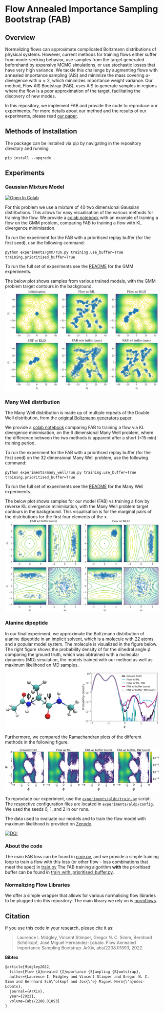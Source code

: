 # Flow Annealed Importance Sampling Bootstrap (FAB)

## Overview

Normalizing flows can approximate complicated Boltzmann distributions of physical systems. However, 
current methods for training flows either suffer from mode-seeking behavior, use samples from the 
target generated beforehand by expensive MCMC simulations, or use stochastic losses that have very 
high variance. We tackle this challenge by augmenting flows with annealed importance sampling (AIS) 
and minimize the mass covering $\alpha$-divergence with $\alpha = 2$, which minimizes importance 
weight variance. Our method, Flow AIS Bootstrap (FAB), uses AIS to generate samples in regions 
where the flow is a poor approximation of the target, facilitating the discovery of new modes. 

In this repository, we implement FAB and provide the code to reproduce our experiments. For more
details about our method and the results of our experiments, please read
[our paper](https://arxiv.org/abs/2208.01893).

## Methods of Installation

The  package can be installed via pip by navigating in the repository directory and running

```
pip install --upgrade .
```

## Experiments

### Gaussian Mixture Model

<a href="https://colab.research.google.com/github/lollcat/fab-torch/blob/dev-loll/experiments/gmm/fab_gmm.ipynb" target="_parent"><img src="https://colab.research.google.com/assets/colab-badge.svg" alt="Open In Colab"/></a>

For this problem we use a mixture of 40 two dimensional Gaussian distributions. 
This allows for easy visualisation of the various methods for training the flow.
We provide a [colab notebook](experiments/gmm/fab_gmm.ipynb) with an example of training a flow on the GMM problem, 
comparing FAB to training a flow with KL divergence minimisation.

To run the experiment for the FAB with a prioritised replay buffer (for the first seed), use the following command:
```
python experiments/gmm/run.py training.use_buffer=True training.prioritised_buffer=True
```
To run the full set of experiments see the [README](experiments/gmm/README.md) for the GMM experiments. 

The below plot shows samples from various trained models, with the GMM problem target contours in the background.
![Gaussian Mixture Model samples vs contours](experiments/gmm/plots/MoG.png)

### Many Well distribution
The Many Well distribution is made up of multiple repeats of the Double Well distribution, 
from the [original Boltzmann generators paper](https://www.science.org/doi/10.1126/science.aaw1147).

We provide a [colab notebook](experiments/many_well/fab_many_well.ipynb) comparing FAB to training a flow via KL divergence minimisation, on the 
6 dimensional Many Well problem, where the difference between the two methods is apparent after a 
short (<15 min) training period.

To run the experiment for the FAB with a prioritised replay buffer (for the first seed) on the 
32 dimensional Many Well problem, use the following command:
```
python experiments/many_well/run.py training.use_buffer=True training.prioritised_buffer=True
```
To run the full set of experiments see the [README](experiments/many_well/README.md) for the Many Well experiments. 

The below plot shows samples for our model (FAB) vs training a flow by reverse KL divergence 
minimisation, with the Many Well problem target contours in the background. 
This visualisation is for the marginal pairs of the distributions for the first four elements of the x.
![Many Well distribution FAB vs training by KL divergence minimisation](experiments/many_well/plots/many_well.png)

### Alanine dipeptide

In our final experiment, we approximate the Boltzmann distribution of alanine dipeptide in an 
implicit solvent, which is a molecule with 22 atoms and a popular model system. The molecule
is visualized in the figure below. The right figure shows the probability density of for the
dihedral angle $\phi$ comparing the ground truth, which was obtrained with a molecular dynamics
(MD) simulation, the models trained with our method as well as maximum likelihood on MD samples.

![Alanine dipeptide and its dihedral angles; Comparison of probability densities](experiments/aldp/plots/aldp_phi.png)

Furthermore, we compared the Ramachandran plots of the different methods in the following figure.

![Ramachandran plot of alanine dipeptide](experiments/aldp/plots/ramachandran.png)

To reproduce our experiment, use the [`experiments/aldp/train.py`](experiments/aldp/train.py) script.
The respective configuration files are located in [`experiments/aldp/config`](experiments/aldp/config).
We used the seeds 0, 1, and 2 in our runs.

The data used to evaluate our models and to train the flow model with maximum likelihood is provided 
on [Zenodo](https://zenodo.org/record/6993124#.YvpugVpBy5M).

[![DOI](https://zenodo.org/badge/DOI/10.5281/zenodo.6993124.svg)](https://doi.org/10.5281/zenodo.6993124)


### About the code 
The main FAB loss can be found in [core.py](fab/core.py), and we provide a simple training loop to 
train a flow with this loss (or other flow - loss combinations that meet the spec) in [train.py](fab/train.py) 
The FAB training algorithm **with** the prioritised buffer can be found in [train_with_prioritised_buffer.py](fab/train_with_prioritised_buffer.py). 

### Normalizing Flow Libraries
We offer a simple wrapper that allows for various normalising flow libraries to be plugged into 
this repository. The main library we rely on is 
[normflows](https://github.com/VincentStimper/normalizing-flows). 


## Citation

If you use this code in your research, please cite it as:

> Laurence I. Midgley, Vincent Stimper, Gregor N. C. Simm, Bernhard Schölkopf, José Miguel 
> Hernández-Lobato. Flow Annealed Importance Sampling Bootstrap. ArXiv, abs/2208.01893, 2022.

**Bibtex**

```
@article{Midgley2022,
  title={Flow {A}nnealed {I}mportance {S}ampling {B}ootstrap},
  author={Laurence I. Midgley and Vincent Stimper and Gregor N. C. Simm and Bernhard Sch\"olkopf and Jos{\'e} Miguel Hern{\'a}ndez-Lobato},
  journal={ArXiv},
  year={2022},
  volume={abs/2208.01893}
}
```

